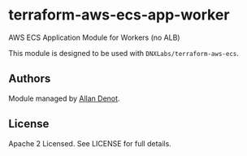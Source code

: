 # terraform-aws-ecs-app-worker

AWS ECS Application Module for Workers (no ALB)

This module is designed to be used with `DNXLabs/terraform-aws-ecs`.

## Authors

Module managed by [Allan Denot](https://github.com/adenot).

## License

Apache 2 Licensed. See LICENSE for full details.
